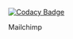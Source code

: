 
[![Codacy Badge](https://api.codacy.com/project/badge/Grade/7226eea2ed344179af40f88b4f811f4e)](https://www.codacy.com/app/bbmbuunk_2/Mailchimp-zf2?utm_source=github.com&utm_medium=referral&utm_content=BBMBuunk/Mailchimp-zf2&utm_campaign=badger)

Mailchimp
